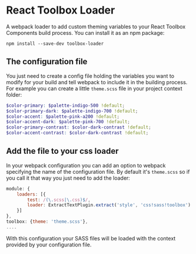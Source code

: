 # React Toolbox Loader

A webpack loader to add custom theming variables to your React Toolbox Components build process. You can install it as an npm package:

```
npm install --save-dev toolbox-loader
```

## The configuration file

You just need to create a config file holding the variables you want to modify for your build and tell webpack to include it in the building process. For example you can create a little `theme.scss` file in your project context folder:

```scss
$color-primary: $palette-indigo-500 !default;
$color-primary-dark: $palette-indigo-700 !default;
$color-accent: $palette-pink-a200 !default;
$color-accent-dark: $palette-pink-700 !default;
$color-primary-contrast: $color-dark-contrast !default;
$color-accent-contrast: $color-dark-contrast !default;
```

## Add the file to your css loader

In your webpack configuration you can add an option to webpack specifying the name of the configuration file. By default it's `theme.scss` so if you call it that way you just need to add the loader:

```javascript
module: {
    loaders: [{
        test: /(\.scss|\.css)$/,
        loader: ExtractTextPlugin.extract('style', 'css!sass!toolbox')
    }]
},
toolbox: {theme: 'theme.scss'},
....
```

With this configuration your SASS files will be loaded with the context provided by your configuration file.

